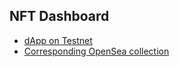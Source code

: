 ## NFT Dashboard

- [dApp on Testnet](https://dnvgtjv4bhii.usemoralis.com/)
- [Corresponding OpenSea collection](https://testnets.opensea.io/collection/unidentified-contract-ml8s5cg3mh)
